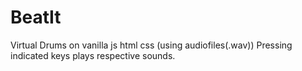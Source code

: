 # BeatIt
Virtual Drums on vanilla js html css (using audiofiles(.wav))
Pressing indicated keys plays respective sounds.
